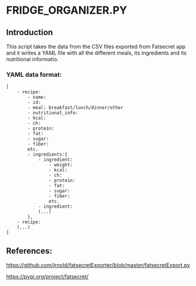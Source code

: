 # FRIDGE_ORGANIZER.PY
## Introduction

This script takes the data from the CSV files exported from Fatsecret app
and it writes a YAML file with all the different meals, its ingredients
and its nutritional informatio.

### YAML data format:
```
[
	- recipe:
		- name:
		- id:
		- meal: breakfast/lunch/dinner/other
		- nutritional_info:
		- kcal:
		- ch:
		- protein:
		- fat:
		- sugar:
		- fiber:
		etc.
		- ingredients:{
			- ingredient:
				- weight:
				- kcal:
				- ch:
				- protein:
				- fat:
				- sugar:
				- fiber:
				etc.
			- ingredient: 
			(...)
		},
	- recipe:
	(...)
]
```

## References:
https://github.com/jrnold/fatsecretExporter/blob/master/fatsecretExport.py

https://pypi.org/project/fatsecret/
